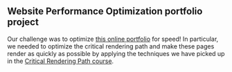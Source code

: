 ## Website Performance Optimization portfolio project

Our challenge was to optimize [this online portfolio](https://github.com/MichelML/frontend-nanodegree-websiteoptimization) for speed! In particular, we needed to optimize the critical rendering path and make these pages render as quickly as possible by applying the techniques we have picked up in the [Critical Rendering Path course](https://www.udacity.com/course/ud884).
